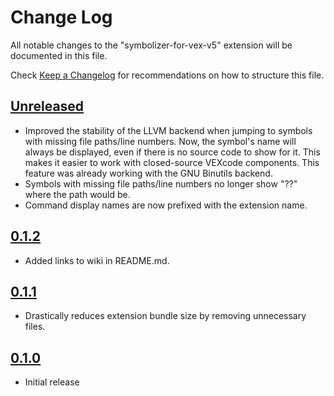 # Change Log

All notable changes to the "symbolizer-for-vex-v5" extension will be documented in this file.

Check [Keep a Changelog](http://keepachangelog.com/) for recommendations on how to structure this file.

## [Unreleased]

- Improved the stability of the LLVM backend when jumping to symbols with missing file paths/line numbers.
  Now, the symbol's name will always be displayed, even if there is no source code to show for it. This makes
  it easier to work with closed-source VEXcode components. This feature was already working with the GNU Binutils
  backend.
- Symbols with missing file paths/line numbers no longer show "??" where the path would be.
- Command display names are now prefixed with the extension name.

## [0.1.2]

- Added links to wiki in README.md.

## [0.1.1]

- Drastically reduces extension bundle size by removing unnecessary files.

## [0.1.0]

- Initial release

[Unreleased]: https://github.com/vexide/symbolizer-for-vex-v5/compare/v0.1.2...main
[0.1.2]: https://github.com/doinkythederp/symbolizer-for-vex-v5/compare/v0.1.1...v0.1.2
[0.1.1]: https://github.com/doinkythederp/symbolizer-for-vex-v5/compare/v0.1.0...v0.1.1
[0.1.0]: https://github.com/doinkythederp/symbolizer-for-vex-v5/commits/v0.1.0
